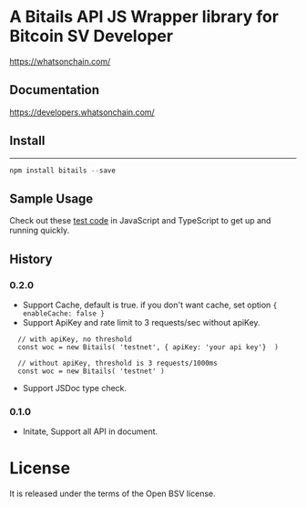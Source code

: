 # A Bitails API JS Wrapper library for Bitcoin SV Developer


https://whatsonchain.com/

## Documentation

https://developers.whatsonchain.com/

## Install

---

```javascript
npm install bitails --save
```

## Sample Usage

Check out these [test code](https://github.com/samooth/bitails/tree/master/test) in JavaScript and TypeScript to get up and running quickly.

## History

### 0.2.0
- Support Cache, default is true. if you don't want cache, set option `{ enableCache: false }`
- Support ApiKey and rate limit to 3 requests/sec without apiKey.
```
  // with apiKey, no threshold
  const woc = new Bitails( 'testnet', { apiKey: 'your api key'}  )
```
```
  // without apiKey, threshold is 3 requests/1000ms
  const woc = new Bitails( 'testnet' )
```
- Support JSDoc type check.

### 0.1.0
- Initate, Support all API in document.

# License

It is released under the terms of the Open BSV license.
